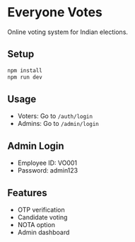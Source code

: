 # Everyone Votes

Online voting system for Indian elections.

## Setup

```bash
npm install
npm run dev
```

## Usage

- Voters: Go to `/auth/login` 
- Admins: Go to `/admin/login`

## Admin Login

- Employee ID: VO001
- Password: admin123

## Features

- OTP verification
- Candidate voting
- NOTA option
- Admin dashboard 